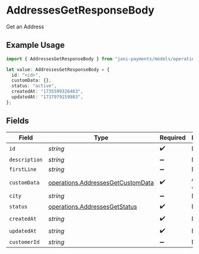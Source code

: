 # AddressesGetResponseBody

Get an Address

## Example Usage

```typescript
import { AddressesGetResponseBody } from "jani-payments/models/operations";

let value: AddressesGetResponseBody = {
  id: "<id>",
  customData: {},
  status: "active",
  createdAt: "1735599326463",
  updatedAt: "1737979159983",
};
```

## Fields

| Field                                                                                  | Type                                                                                   | Required                                                                               | Description                                                                            |
| -------------------------------------------------------------------------------------- | -------------------------------------------------------------------------------------- | -------------------------------------------------------------------------------------- | -------------------------------------------------------------------------------------- |
| `id`                                                                                   | *string*                                                                               | :heavy_check_mark:                                                                     | N/A                                                                                    |
| `description`                                                                          | *string*                                                                               | :heavy_minus_sign:                                                                     | N/A                                                                                    |
| `firstLine`                                                                            | *string*                                                                               | :heavy_minus_sign:                                                                     | N/A                                                                                    |
| `customData`                                                                           | [operations.AddressesGetCustomData](../../models/operations/addressesgetcustomdata.md) | :heavy_check_mark:                                                                     | Any valid JSON value                                                                   |
| `city`                                                                                 | *string*                                                                               | :heavy_minus_sign:                                                                     | N/A                                                                                    |
| `status`                                                                               | [operations.AddressesGetStatus](../../models/operations/addressesgetstatus.md)         | :heavy_check_mark:                                                                     | N/A                                                                                    |
| `createdAt`                                                                            | *string*                                                                               | :heavy_check_mark:                                                                     | N/A                                                                                    |
| `updatedAt`                                                                            | *string*                                                                               | :heavy_check_mark:                                                                     | N/A                                                                                    |
| `customerId`                                                                           | *string*                                                                               | :heavy_minus_sign:                                                                     | N/A                                                                                    |
